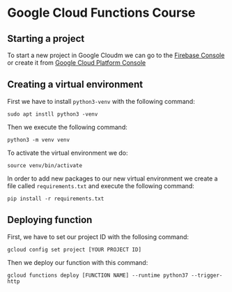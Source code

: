 # Google Cloud Functions Course
## Starting a project
To start a new project in Google Cloudm we can go to the [Firebase Console](http://console.firebase.google.com) or create it from [Google Cloud Platform Console](http://console.cloud.google.com)
## Creating a virtual environment
First we have to install `python3-venv` with the following command:
```
sudo apt instll python3 -venv
```
Then we execute the following command:
```
python3 -m venv venv
```
To activate the virtual environment we do:
```
source venv/bin/activate
```
In order to add new packages to our new virtual environment we create a file called `requirements.txt` and execute the following command:
```
pip install -r requirements.txt
```

## Deploying function
First, we have to set our project ID with the follosing command:
```
gcloud config set project [YOUR PROJECT ID]
```
Then we deploy our function with this command:
```
gcloud functions deploy [FUNCTION NAME] --runtime python37 --trigger-http
```